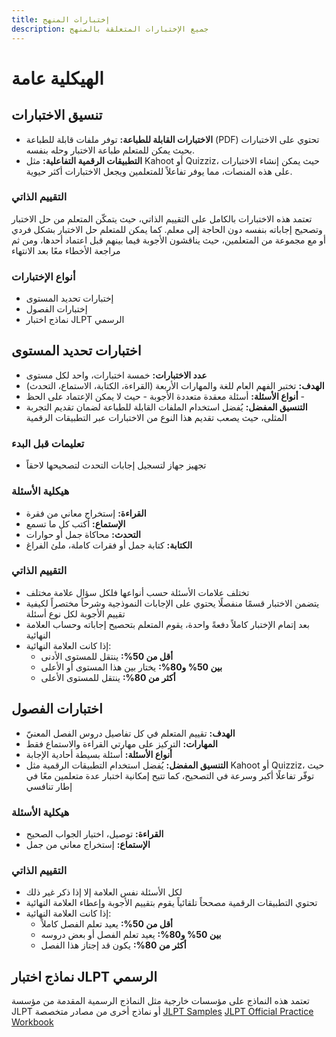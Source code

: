 ```yaml
---
title: إختبارات المنهج
description: جميع الإختبارات المتعلقة بالمنهج
---
```

# الهيكلية عامة

## تنسيق الاختبارات

- **الاختبارات القابلة للطباعة:** توفر ملفات قابلة للطباعة (PDF) تحتوي على الاختبارات بحيث يمكن للمتعلم طباعة الاختبار وحله بنفسه.
- **التطبيقات الرقمية التفاعلية:** مثل Kahoot أو Quizziz، حيث يمكن إنشاء الاختبارات على هذه المنصات، مما يوفر تفاعلاً للمتعلمين ويجعل الاختبارات أكثر حيوية.

### التقييم الذاتي

تعتمد هذه الاختبارات بالكامل على التقييم الذاتي، حيث يتمكّن المتعلم من حل الاختبار وتصحيح إجاباته بنفسه دون الحاجة إلى معلم. كما يمكن للمتعلم حل الاختبار بشكل فردي أو مع مجموعة من المتعلمين، حيث يناقشون الأجوبة فيما بينهم قبل اعتماد أحدها، ومن ثم مراجعة الأخطاء معًا بعد الانتهاء

### أنواع الإختبارات

- إختبارات تحديد المستوى
- إختبارات الفصول
- نماذج اختبار JLPT الرسمي

## اختبارات تحديد المستوى

- **عدد الاختبارات:** خمسة اختبارات، واحد لكل مستوى
- **الهدف:** تختبر الفهم العام للغة والمهارات الأربعة (القراءة، الكتابة، الاستماع، التحدث)
- **أنواع الأسئلة:** أسئلة معقدة متعددة الأجوبة - حيث لا يمكن الإعتماد على الحظ -
- **التنسيق المفضل:** يُفضل استخدام الملفات القابلة للطباعة لضمان تقديم التجربة المثلى، حيث يصعب تقديم هذا النوع من الاختبارات عبر التطبيقات الرقمية

### تعليمات قبل البدء

- تجهيز جهاز لتسجيل إجابات التحدث لتصحيحها لاحقاً

### هيكلية الأسئلة

- **القراءة:** إستخراج معاني من فقرة
- **الإستماع:** أكتب كل ما تسمع
- **التحدث:** محاكاة جمل أو حوارات
- **الكتابة:** كتابة جمل أو فقرات كاملة، ملئ الفراغ

### التقييم الذاتي

- تختلف علامات الأسئلة حسب أنواعها فلكل سؤال علامة مختلف
- يتضمن الاختبار قسمًا منفصلًا يحتوي على الإجابات النموذجية وشرحاً مختصراً لكيفية تقييم الأجوبة لكل نوع أسئلة
- بعد إتمام الإختبار كاملاً دفعةً واحدة، يقوم المتعلم بتحصيح إجاباته وحساب العلامة النهائية
- إذا كانت العلامة النهائية:
	- **أقل من 50%:** ينتقل للمستوى الأدنى
	- **بين 50% و80%:** يختار بين هذا المستوى أو الأعلى
	- **أكثر من 80%:** ينتقل للمستوى الأعلى

## اختبارات الفصول

- **الهدف:** تقييم المتعلم في كل تفاصيل دروس الفصل المعنيّ
- **المهارات:** التركيز على مهارتي القراءة والاستماع فقط
- **أنواع الأسئلة:** أسئلة بسيطة أحادية الإجابة
- **التنسيق المفضل:** يُفضل استخدام التطبيقات الرقمية مثل Kahoot أو Quizziz، حيث توفّر تفاعلًا أكبر وسرعة في التصحيح، كما تتيح إمكانية اختبار عدة متعلمين معًا في إطار تنافسي

### هيكلية الأسئلة

- **القراءة:** توصيل، اختيار الجواب الصحيح
- **الإستماع:** إستخراج معاني من جمل

### التقييم الذاتي

- لكل الأسئلة نفس العلامة إلا إذا ذكر غير ذلك
- تحتوي التطبيقات الرقمية مصححاً تلقائياً يقوم بتقييم الأجوبة وإعطاء العلامة النهائية
- إذا كانت العلامة النهائية:
	- **أقل من 50%:** يعيد تعلم الفصل كاملاً
	- **بين 50% و80%:** يعيد تعلم الفصل أو بعض دروسه
	- **أكثر من 80%:** يكون قد إجتاز هذا الفصل

## نماذج اختبار JLPT الرسمي

تعتمد هذه النماذج على مؤسسات خارجية مثل النماذج الرسمية المقدمة من مؤسسة JLPT أو نماذج أخرى من مصادر متخصصة
[JLPT Samples](https://www.jlpt.jp/e/samples/forlearners.html)
[JLPT Official Practice Workbook](https://www.jlpt.jp/e/samples/sampleindex.html#anchor01)